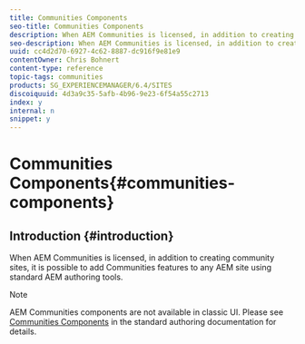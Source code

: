 ```yaml
---
title: Communities Components
seo-title: Communities Components
description: When AEM Communities is licensed, in addition to creating community sites, it is possible to add Communities features to any AEM site using standard AEM authoring tools.
seo-description: When AEM Communities is licensed, in addition to creating community sites, it is possible to add Communities features to any AEM site using standard AEM authoring tools.
uuid: cc4d2d70-6927-4c62-8887-dc916f9e81e9
contentOwner: Chris Bohnert
content-type: reference
topic-tags: communities
products: SG_EXPERIENCEMANAGER/6.4/SITES
discoiquuid: 4d3a9c35-5afb-4b96-9e23-6f54a55c2713
index: y
internal: n
snippet: y
---
```


# Communities Components{#communities-components}

## Introduction {#introduction}

When AEM Communities is licensed, in addition to creating community sites, it is possible to add Communities features to any AEM site using standard AEM authoring tools.

>[!NOTE]
>
>AEM Communities components are not available in classic UI. Please see [Communities Components](../../../communities/using/author-communities.md) in the standard authoring documentation for details.

